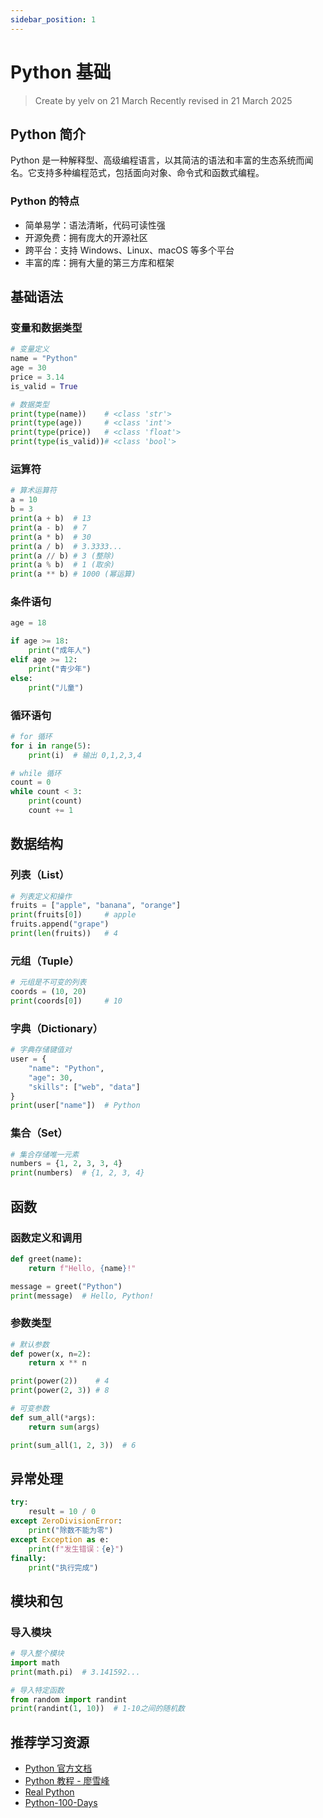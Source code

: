 ```yaml
---
sidebar_position: 1
---
```


# Python 基础

> Create by yelv on 21 March Recently revised in 21 March 2025

## Python 简介

Python 是一种解释型、高级编程语言，以其简洁的语法和丰富的生态系统而闻名。它支持多种编程范式，包括面向对象、命令式和函数式编程。

### Python 的特点

- 简单易学：语法清晰，代码可读性强
- 开源免费：拥有庞大的开源社区
- 跨平台：支持 Windows、Linux、macOS 等多个平台
- 丰富的库：拥有大量的第三方库和框架

## 基础语法

### 变量和数据类型

```python
# 变量定义
name = "Python"
age = 30
price = 3.14
is_valid = True

# 数据类型
print(type(name))    # <class 'str'>
print(type(age))     # <class 'int'>
print(type(price))   # <class 'float'>
print(type(is_valid))# <class 'bool'>
```

### 运算符

```python
# 算术运算符
a = 10
b = 3
print(a + b)  # 13
print(a - b)  # 7
print(a * b)  # 30
print(a / b)  # 3.3333...
print(a // b) # 3 (整除)
print(a % b)  # 1 (取余)
print(a ** b) # 1000 (幂运算)
```

### 条件语句

```python
age = 18

if age >= 18:
    print("成年人")
elif age >= 12:
    print("青少年")
else:
    print("儿童")
```

### 循环语句

```python
# for 循环
for i in range(5):
    print(i)  # 输出 0,1,2,3,4

# while 循环
count = 0
while count < 3:
    print(count)
    count += 1
```

## 数据结构

### 列表（List）

```python
# 列表定义和操作
fruits = ["apple", "banana", "orange"]
print(fruits[0])     # apple
fruits.append("grape")
print(len(fruits))   # 4
```

### 元组（Tuple）

```python
# 元组是不可变的列表
coords = (10, 20)
print(coords[0])     # 10
```

### 字典（Dictionary）

```python
# 字典存储键值对
user = {
    "name": "Python",
    "age": 30,
    "skills": ["web", "data"]
}
print(user["name"])  # Python
```

### 集合（Set）

```python
# 集合存储唯一元素
numbers = {1, 2, 3, 3, 4}
print(numbers)  # {1, 2, 3, 4}
```

## 函数

### 函数定义和调用

```python
def greet(name):
    return f"Hello, {name}!"

message = greet("Python")
print(message)  # Hello, Python!
```

### 参数类型

```python
# 默认参数
def power(x, n=2):
    return x ** n

print(power(2))    # 4
print(power(2, 3)) # 8

# 可变参数
def sum_all(*args):
    return sum(args)

print(sum_all(1, 2, 3))  # 6
```

## 异常处理

```python
try:
    result = 10 / 0
except ZeroDivisionError:
    print("除数不能为零")
except Exception as e:
    print(f"发生错误：{e}")
finally:
    print("执行完成")
```

## 模块和包

### 导入模块

```python
# 导入整个模块
import math
print(math.pi)  # 3.141592...

# 导入特定函数
from random import randint
print(randint(1, 10))  # 1-10之间的随机数
```

## 推荐学习资源

- [Python 官方文档](https://docs.python.org/zh-cn/3/)
- [Python 教程 - 廖雪峰](https://www.liaoxuefeng.com/wiki/1016959663602400)
- [Real Python](https://realpython.com/)
- [Python-100-Days](https://github.com/jackfrued/Python-100-Days)
